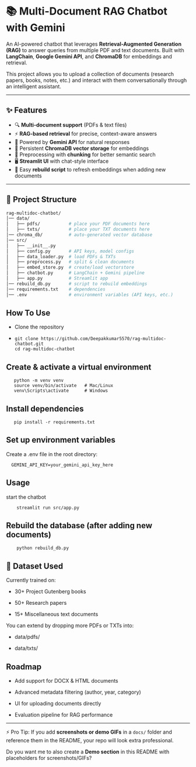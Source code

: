 # 📚 Multi-Document RAG Chatbot with Gemini  

An AI-powered chatbot that leverages **Retrieval-Augmented Generation (RAG)** to answer queries from multiple PDF and text documents. Built with **LangChain**, **Google Gemini API**, and **ChromaDB** for embeddings and retrieval.  

This project allows you to upload a collection of documents (research papers, books, notes, etc.) and interact with them conversationally through an intelligent assistant.  

---

## ✨ Features  

- 🔍 **Multi-document support** (PDFs & text files)  
- ⚡ **RAG-based retrieval** for precise, context-aware answers  
- 🤖 Powered by **Gemini API** for natural responses  
- 💾 Persistent **ChromaDB vector storage** for embeddings  
- 📑 Preprocessing with **chunking** for better semantic search  
- 🖥️ **Streamlit UI** with chat-style interface  
- 🔄 Easy **rebuild script** to refresh embeddings when adding new documents  

---

## 📂 Project Structure  

```bash
rag-multidoc-chatbot/
│── data/
│   ├── pdfs/           # place your PDF documents here
│   ├── txts/           # place your TXT documents here
│── chroma_db/          # auto-generated vector database
│── src/
│   ├── __init__.py
│   ├── config.py       # API keys, model configs
│   ├── data_loader.py  # load PDFs & TXTs
│   ├── preprocess.py   # split & clean documents
│   ├── embed_store.py  # create/load vectorstore
│   ├── chatbot.py      # LangChain + Gemini pipeline
│   ├── app.py          # Streamlit app
│── rebuild_db.py       # script to rebuild embeddings
│── requirements.txt    # dependencies
│── .env                # environment variables (API keys, etc.)

```

## How To Use 

- Clone the repository
-     git clone https://github.com/Deepakkumar5570/rag-multidoc-chatbot.git
      cd rag-multidoc-chatbot
  
 ##  Create & activate a virtual environment
       python -m venv venv
       source venv/bin/activate   # Mac/Linux
       venv\Scripts\activate      # Windows
## Install dependencies
       pip install -r requirements.txt

 ## Set up environment variables
 Create a .env file in the root directory:
 
      GEMINI_API_KEY=your_gemini_api_key_here
## Usage
start the chatbot 

        streamlit run src/app.py
## Rebuild the database (after adding new documents)
        python rebuild_db.py
##  📘 Dataset Used

Currently trained on:

  - 30+ Project Gutenberg books

  - 50+ Research papers

  - 15+ Miscellaneous text documents

You can extend by dropping more PDFs or TXTs into:

   - data/pdfs/

  -  data/txts/

##  Roadmap
  -  Add support for DOCX & HTML documents
  -  Advanced metadata filtering (author, year, category)

  - UI for uploading documents directly

  - Evaluation pipeline for RAG performance

       



---

⚡ Pro Tip: If you add **screenshots or demo GIFs** in a `docs/` folder and reference them in the README, your repo will look extra professional.  

Do you want me to also create a **Demo section** in this README with placeholders for screenshots/GIFs?





